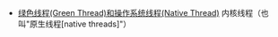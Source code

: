 * [绿色线程(Green Thread)和操作系统线程(Native Thread)](http://blog.csdn.net/perfe_ct/article/details/6704995)
  内核线程（也叫"原生线程[native threads]"）
